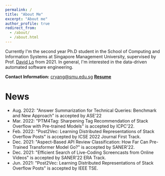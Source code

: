 ```yaml
---
permalink: /
title: "About Me"
excerpt: "About me"
author_profile: true
redirect_from: 
  - /about/
  - /about.html
---
```


Currently I'm the second year Ph.D student in the School of Computing and Information Systems at Singapore Management University, supervised by Prof. [David Lo](http://www.mysmu.edu/faculty/davidlo/) from 2021. In general, I'm interested in the data-driven automated software engineering.

**Contact Information:** <cryang@smu.edu.sg>   [**Resume**](http://autumn-city.github.io/files/resume.pdf) 

# News
+ Aug. 2022: "Answer Summarization for Technical Queries: Benchmark and New Approach" is accepted by ASE'22
+ Mar. 2022: "PTM4Tag: Sharpening Tag Recommendation of Stack Overflow with Pre-trained Models" is accepted by ICPC'22.
+ Feb. 2022: "Post2Vec: Learning Distributed Representations of Stack Overflow Posts" is accepted by ICSE 2022 Journal First Track.
+ Dec. 2021: "Aspect-Based API Review Classification: How Far Can Pre-Trained Transformer Model Go?" is accepted by SANER'22. 
+ Dec. 2021: "Efficient Search of Live-Coding Screencasts from Online Videos" is accepted by SANER'22 ERA Track. 
+ Jun. 2021: "Post2Vec: Learning Distributed Representations of Stack Overflow Posts" is accepted by IEEE TSE. 

